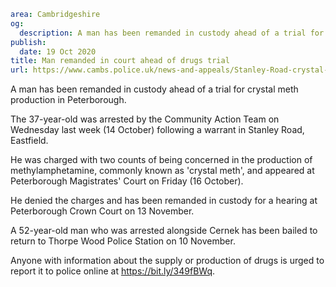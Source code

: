 ```yaml
area: Cambridgeshire
og:
  description: A man has been remanded in custody ahead of a trial for crystal meth production in Peterborough.
publish:
  date: 19 Oct 2020
title: Man remanded in court ahead of drugs trial
url: https://www.cambs.police.uk/news-and-appeals/Stanley-Road-crystal-meth
```

A man has been remanded in custody ahead of a trial for crystal meth production in Peterborough.

The 37-year-old was arrested by the Community Action Team on Wednesday last week (14 October) following a warrant in Stanley Road, Eastfield.

He was charged with two counts of being concerned in the production of methylamphetamine, commonly known as 'crystal meth', and appeared at Peterborough Magistrates' Court on Friday (16 October).

He denied the charges and has been remanded in custody for a hearing at Peterborough Crown Court on 13 November.

A 52-year-old man who was arrested alongside Cernek has been bailed to return to Thorpe Wood Police Station on 10 November.

Anyone with information about the supply or production of drugs is urged to report it to police online at https://bit.ly/349fBWq.
